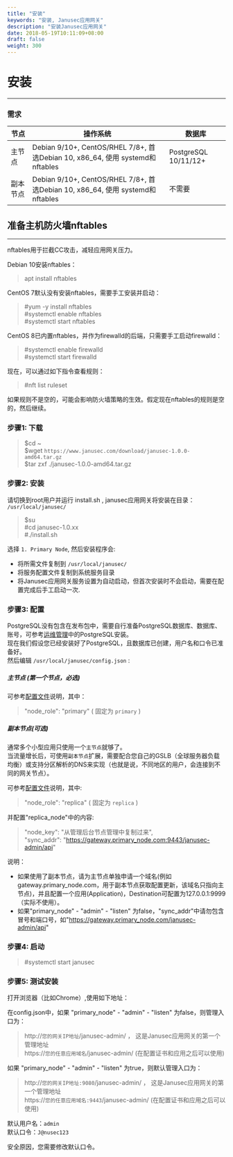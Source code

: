 ```yaml
---
title: "安装"
keywords: "安装, Janusec应用网关"
description: "安装Janusec应用网关"
date: 2018-05-19T10:11:09+08:00
draft: false
weight: 300
---
```


# 安装
----

### 需求

| 节点      | 操作系统   | 数据库 |
|----------|--------------------------------------------------------------------------------|-----------------------|
| 主节点    | Debian 9/10+, CentOS/RHEL 7/8+, 首选Debian 10, x86_64, 使用 systemd和nftables   | PostgreSQL 10/11/12+  |   
| 副本节点  | Debian 9/10+, CentOS/RHEL 7/8+, 首选Debian 10, x86_64, 使用 systemd和nftables   | 不需要 |  



## 准备主机防火墙nftables  
----
nftables用于拦截CC攻击，减轻应用网关压力。  

Debian 10安装nftables：  

> apt install nftables   

CentOS 7默认没有安装nftables，需要手工安装并启动：  

> #yum -y install nftables  
> #systemctl enable nftables  
> #systemctl start nftables  

CentOS 8已内置nftables，并作为firewalld的后端，只需要手工启动firewalld：  

> #systemctl enable firewalld  
> #systemctl start firewalld  

现在，可以通过如下指令查看规则：  

> #nft list ruleset  

如果规则不是空的，可能会影响防火墙策略的生效。假定现在nftables的规则是空的，然后继续。  


### 步骤1: 下载
> $cd ~  
> $wget `https://www.janusec.com/download/janusec-1.0.0-amd64.tar.gz`  
> $tar zxf ./janusec-1.0.0-amd64.tar.gz  

### 步骤2: 安装
请切换到root用户并运行 install.sh , janusec应用网关将安装在目录： `/usr/local/janusec/ ` 

> $su   
> #cd janusec-1.0.xx   
> #./install.sh   

选择 `1. Primary Node`, 然后安装程序会:   

* 将所需文件复制到 `/usr/local/janusec/`   
* 将服务配置文件复制到系统服务目录   
* 将Janusec应用网关服务设置为自动启动，但首次安装时不会启动，需要在配置完成后手工启动一次.   

### 步骤3: 配置 
PostgreSQL没有包含在发布包中，需要自行准备PostgreSQL数据库、数据库、账号，可参考[运维管理](/cn/operation-management/)中的PostgreSQL安装。   
现在我们假设您已经安装好了PostgreSQL，且数据库已创建，用户名和口令已准备好。  
然后编辑 `/usr/local/janusec/config.json` :

##### 主节点 (第一个节点，必选)

可参考[配置文件](/cn/configuration/)说明，其中：  

> "node_role": "primary"  ( 固定为 `primary` )   


##### 副本节点(可选)  
通常多个小型应用只使用一个`主节点`就够了。  
当流量增长后，可使用`副本节点`扩展，需要配合您自己的GSLB（全球服务器负载均衡）或支持分区解析的DNS来实现（也就是说，不同地区的用户，会连接到不同的网关节点）。  

可参考[配置文件](/cn/configuration/)说明，其中:  

> "node_role": "replica"  ( 固定为 `replica` )  

并配置"replica_node"中的内容:  

> "node_key": "从管理后台节点管理中复制过来",   
> "sync_addr": "https://gateway.primary_node.com:9443/janusec-admin/api"  

说明：  
* 如果使用了副本节点，请为主节点单独申请一个域名(例如gateway.primary_node.com，用于副本节点获取配置更新，该域名只指向主节点)，并且配置一个应用(Application)，Destination可配置为127.0.0.1:9999 （实际不使用）。  
* 如果"primary_node" - "admin" - "listen" 为false，"sync_addr"中请勿包含冒号和端口号，如"https://gateway.primary_node.com/janusec-admin/api"   

### 步骤4: 启动
> #systemctl start janusec  

### 步骤5: 测试安装
打开浏览器（比如Chrome）,使用如下地址：

在config.json中，如果 "primary_node" - "admin" - "listen" 为false，则管理入口为： 

> http://`您的网关IP地址`/janusec-admin/ ， 这是Janusec应用网关的第一个管理地址   
> https://`您的任意应用域名`/janusec-admin/ (在配置证书和应用之后可以使用)

如果 "primary_node" - "admin" - "listen" 为true，则默认管理入口为： 

> http://`您的网关IP地址:9080`/janusec-admin/ ， 这是Janusec应用网关的第一个管理地址   
> https://`您的任意应用域名:9443`/janusec-admin/ (在配置证书和应用之后可以使用)

默认用户名：`admin`   
默认口令：`J@nusec123`   

安全原因，您需要修改默认口令。  

